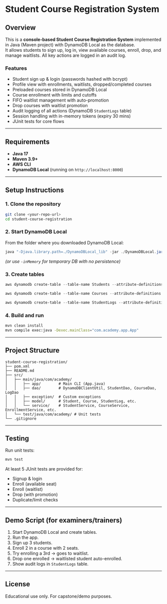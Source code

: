 # Student Course Registration System

## Overview
This is a **console-based Student Course Registration System** implemented in Java (Maven project) with DynamoDB Local as the database.  
It allows students to sign up, log in, view available courses, enroll, drop, and manage waitlists. All key actions are logged in an audit log.

### Features
- Student sign up & login (passwords hashed with bcrypt)
- Profile view with enrollments, waitlists, dropped/completed courses
- Preloaded courses stored in DynamoDB Local
- Course enrollment with limits and cutoffs
- FIFO waitlist management with auto-promotion
- Drop courses with waitlist promotion
- Audit logging of all actions (DynamoDB `StudentLogs` table)
- Session handling with in-memory tokens (expiry 30 mins)
- JUnit tests for core flows

---

## Requirements
- **Java 17**
- **Maven 3.9+**
- **AWS CLI**
- **DynamoDB Local** (running on `http://localhost:8000`)

---

## Setup Instructions

### 1. Clone the repository
```bash
git clone <your-repo-url>
cd student-course-registration
```

### 2. Start DynamoDB Local
From the folder where you downloaded DynamoDB Local:
```powershell
java "-Djava.library.path=./DynamoDBLocal_lib" -jar ./DynamoDBLocal.jar -sharedDb -dbPath ./local_db
```
*(or use `-inMemory` for temporary DB with no persistence)*

### 3. Create tables
```powershell
aws dynamodb create-table --table-name Students --attribute-definitions AttributeName=id,AttributeType=S --key-schema AttributeName=id,KeyType=HASH --billing-mode PAY_PER_REQUEST --endpoint-url http://localhost:8000 --region ap-south-1

aws dynamodb create-table --table-name Courses --attribute-definitions AttributeName=courseId,AttributeType=S --key-schema AttributeName=courseId,KeyType=HASH --billing-mode PAY_PER_REQUEST --endpoint-url http://localhost:8000 --region ap-south-1

aws dynamodb create-table --table-name StudentLogs --attribute-definitions AttributeName=logId,AttributeType=S --key-schema AttributeName=logId,KeyType=HASH --billing-mode PAY_PER_REQUEST --endpoint-url http://localhost:8000 --region ap-south-1
```

### 4. Build and run
```bash
mvn clean install
mvn compile exec:java -Dexec.mainClass="com.academy.app.App"
```

---

## Project Structure
```
student-course-registration/
├── pom.xml
├── README.md
├── src/
│   ├── main/java/com/academy/
│   │   ├── app/        # Main CLI (App.java)
│   │   ├── dao/        # DynamoDBClientUtil, StudentDao, CourseDao, LogDao
│   │   ├── exception/  # Custom exceptions
│   │   ├── model/      # Student, Course, StudentLog, etc.
│   │   └── service/    # StudentService, CourseService, EnrollmentService, etc.
│   └── test/java/com/academy/ # Unit tests
└── .gitignore
```

---

## Testing
Run unit tests:
```bash
mvn test
```

At least 5 JUnit tests are provided for:
- Signup & login
- Enroll (available seat)
- Enroll (waitlist)
- Drop (with promotion)
- Duplicate/limit checks

---

## Demo Script (for examiners/trainers)
1. Start DynamoDB Local and create tables.  
2. Run the app.  
3. Sign up 3 students.  
4. Enroll 2 in a course with 2 seats.  
5. Try enrolling a 3rd → goes to waitlist.  
6. Drop one enrolled → waitlisted student auto-enrolled.  
7. Show audit logs in `StudentLogs` table.

---

## License
Educational use only. For capstone/demo purposes.
